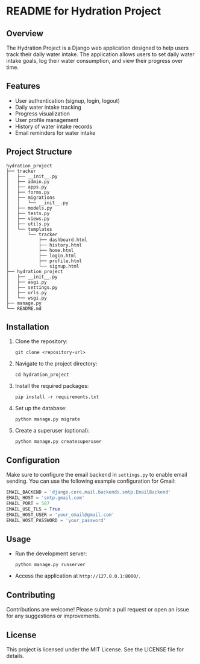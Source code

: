 # README for Hydration Project

## Overview
The Hydration Project is a Django web application designed to help users track their daily water intake. The application allows users to set daily water intake goals, log their water consumption, and view their progress over time.

## Features
- User authentication (signup, login, logout)
- Daily water intake tracking
- Progress visualization
- User profile management
- History of water intake records
- Email reminders for water intake

## Project Structure
```
hydration_project
├── tracker
│   ├── __init__.py
│   ├── admin.py
│   ├── apps.py
│   ├── forms.py
│   ├── migrations
│   │   └── __init__.py
│   ├── models.py
│   ├── tests.py
│   ├── views.py
│   ├── utils.py
│   └── templates
│       └── tracker
│           ├── dashboard.html
│           ├── history.html
│           ├── home.html
│           ├── login.html
│           ├── profile.html
│           └── signup.html
├── hydration_project
│   ├── __init__.py
│   ├── asgi.py
│   ├── settings.py
│   ├── urls.py
│   └── wsgi.py
├── manage.py
└── README.md
```

## Installation
1. Clone the repository:
   ```
   git clone <repository-url>
   ```
2. Navigate to the project directory:
   ```
   cd hydration_project
   ```
3. Install the required packages:
   ```
   pip install -r requirements.txt
   ```
4. Set up the database:
   ```
   python manage.py migrate
   ```
5. Create a superuser (optional):
   ```
   python manage.py createsuperuser
   ```

## Configuration
Make sure to configure the email backend in `settings.py` to enable email sending. You can use the following example configuration for Gmail:
```python
EMAIL_BACKEND = 'django.core.mail.backends.smtp.EmailBackend'
EMAIL_HOST = 'smtp.gmail.com'
EMAIL_PORT = 587
EMAIL_USE_TLS = True
EMAIL_HOST_USER = 'your_email@gmail.com'
EMAIL_HOST_PASSWORD = 'your_password'
```

## Usage
- Run the development server:
  ```
  python manage.py runserver
  ```
- Access the application at `http://127.0.0.1:8000/`.

## Contributing
Contributions are welcome! Please submit a pull request or open an issue for any suggestions or improvements.

## License
This project is licensed under the MIT License. See the LICENSE file for details.